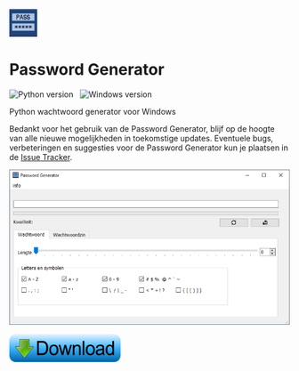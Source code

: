 <img src="https://github.com/jebr/password-generator/blob/main/src/icons/password-generator-icon.png" alt="Password Generator" width="50" height="50"></img>

# Password Generator
![Python version](https://img.shields.io/badge/python-3.7-blue) &nbsp;
![Windows version](https://img.shields.io/badge/windows-10-important) &nbsp;

Python wachtwoord generator voor Windows

Bedankt voor het gebruik van de Password Generator, blijf op de hoogte van alle nieuwe mogelijkheden in toekomstige updates. 
Eventuele bugs, verbeteringen en suggesties voor de Password Generator kun je plaatsen in de [Issue Tracker](https://github.com/jebr/password-generator/issues). 

[![Screenshot](https://github.com/jebr/password-generator/blob/main/docs/readme-docs/password-generator-v10.png "Password Generator Screenshots")](https://github.com/jebr/password-generator/releases)


<a href="https://github.com/jebr/password-generator/releases" alt="Download"><img src="src/icons/download.png" alt="Download Password Generator" width="200" height="50"></a>